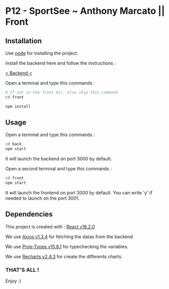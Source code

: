 # P12 - SportSee ~ Anthony Marcato || Front

## Installation


Use [node](https://nodejs.org/en/) for installing the project. 


Install the backend here and follow the instructions :

[> Backend <](https://github.com/OpenClassrooms-Student-Center/P9-front-end-dashboard)

Open a terminal and type this commands : 

```bash
# If not in the front dir, else skip this command
cd front

npm install
```

## Usage

Open a terminal and type this commands : 

```bash
cd back
npm start
```
It will launch the backend on port 3000 by default.


Open a second terminal and type this commands : 

```bash
cd front
npm start
```

It will launch the frontend on port 3000 by default. You can write 'y' if needed to launch on the port 3001.

## Dependencies

This project is created with : [React v18.2.0](https://fr.reactjs.org/)

We use [Axios v1.3.4](https://axios-http.com/fr/docs/intro) for fetching the datas from the backend

We use [Prop-Types v15.8.1](https://reactjs.org/docs/typechecking-with-proptypes.html) for typechecking the variables.

We use [Recharts v2.4.3](https://recharts.org/en-US/) for create the differents charts.

### THAT'S ALL !

Enjoy :)